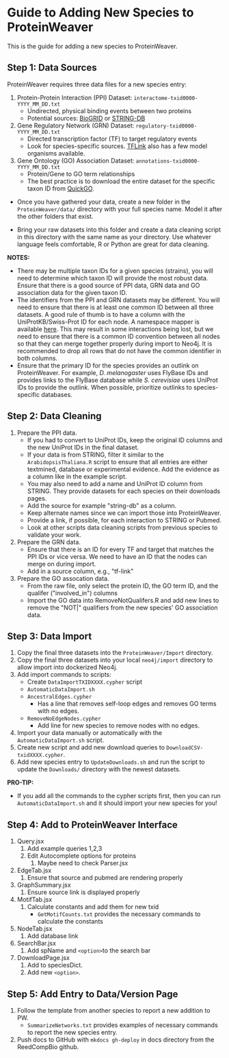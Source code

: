 # Guide to Adding New Species to ProteinWeaver

This is the guide for adding a new species to ProteinWeaver.

## Step 1: Data Sources
ProteinWeaver requires three data files for a new species entry:
1. Protein-Protein Interaction (PPI) Dataset: `interactome-txid0000-YYYY_MM_DD.txt`
    - Undirected, physical binding events between two proteins
    - Potential sources: [BioGRID](https://downloads.thebiogrid.org/File/BioGRID/Latest-Release/BIOGRID-ORGANISM-LATEST.tab3.zip) or [STRING-DB](https://string-db.org/cgi/download?)
2. Gene Regulatory Network (GRN) Dataset: `regulatory-txid0000-YYYY_MM_DD.txt`
    - Directed transcription factor (TF) to target regulatory events
    - Look for species-specific sources. [TFLink](https://tflink.net/download/) also has a few model organisms available.
3. Gene Ontology (GO) Association Dataset: `annotations-txid0000-YYYY_MM_DD.txt`
    - Protein/Gene to GO term relationships
    - The best practice is to download the entire dataset for the specific taxon ID from [QuickGO](https://www.ebi.ac.uk/QuickGO/annotations?taxonId=000000&taxonUsage=descendants&geneProductSubset=Swiss-Prot&geneProductType=protein).

- Once you have gathered your data, create a new folder in the `ProteinWeaver/data/` directory with your full species name. Model it after the other folders that exist.

- Bring your raw datasets into this folder and create a data cleaning script in this directory with the same name as your directory. Use whatever language feels comfortable, R or Python are great for data cleaning.

**NOTES:**
- There may be multiple taxon IDs for a given species (strains), you will need to determine which taxon ID will provide the most robust data. Ensure that there is a good source of PPI data, GRN data and GO association data for the given taxon ID.
- The identifiers from the PPI and GRN datasets may be different. You will need to ensure that there is at least one common ID between all three datasets. A good rule of thumb is to have a column with the UniProtKB/Swiss-Prot ID for each node. A namespace mapper is available [here](https://www.uniprot.org/id-mapping). This may result in some interactions being lost, but we need to ensure that there is a common ID convention between all nodes so that they can merge together properly during import to Neo4j. It is recommended to drop all rows that do not have the common identifier in both columns.
- Ensure that the primary ID for the species provides an outlink on ProteinWeaver. For example, *D. melanogaster* uses FlyBase IDs and provides links to the FlyBase database while *S. cerevisiae* uses UniProt IDs to provide the outlink. When possible, prioritize outlinks to species-specific databases.

## Step 2: Data Cleaning

1. Prepare the PPI data.
    - If you had to convert to UniProt IDs, keep the original ID columns and the new UniProt IDs in the final dataset.
    - If your data is from STRING, filter it similar to the `ArabidopsisThaliana.R` script to ensure that all entries are either textmined, database or experimental evidence. Add the evidence as a column like in the example script.
    - You may also need to add a name and UniProt ID column from STRING. They provide datasets for each species on their downloads pages.
    - Add the source for example "string-db" as a column.
    - Keep alternate names since we can import those into ProteinWeaver.
    - Provide a link, if possible, for each interaction to STRING or Pubmed.
    - Look at other scripts data cleaning scripts from previous species to validate your work.
2. Prepare the GRN data.
    - Ensure that there is an ID for every TF and target that matches the PPI IDs or vice versa. We need to have an ID that the nodes can merge on during import.
    - Add in a source column, e.g., "tf-link"
3. Prepare the GO assocation data.
    - From the raw file, only select the protein ID, the GO term ID, and the qualifer ("involved_in") columns
    - Import the GO data into RemoveNotQualifers.R and add new lines to remove the "NOT|" qualifiers from the new species' GO association data.

## Step 3: Data Import

1. Copy the final three datasets into the `ProteinWeaver/Import` directory.
2. Copy the final three datasets into your local `neo4j/import` directory to allow import into dockerized Neo4j.
3. Add import commands to scripts:
    - Create `DataImportTXIDXXXX.cypher` script
    - `AutomaticDataImport.sh`
    - `AncestralEdges.cypher`
        - Has a line that removes self-loop edges and removes GO terms with no edges.
    - `RemoveNoEdgeNodes.cypher`
        - Add line for new species to remove nodes with no edges.
4. Import your data manually or automatically with the `AutomaticDataImport.sh` script.
5. Create new script and add new download queries to `DownloadCSV-txidXXXX.cypher`.
6. Add new species entry to `UpdateDownloads.sh` and run the script to update the `Downloads/` directory with the newest datasets.

**PRO-TIP:**
- If you add all the commands to the cypher scripts first, then you can run `AutomaticDataImport.sh` and it should import your new species for you!

## Step 4: Add to ProteinWeaver Interface

1. Query.jsx
    1. Add example queries 1,2,3
    2. Edit Autocomplete options for proteins
        1. Maybe need to check Parser.jsx
2. EdgeTab.jsx
    1. Ensure that source and pubmed are rendering properly
3. GraphSummary.jsx
    1. Ensure source link is displayed properly
4. MotifTab.jsx
    1. Calculate constants and add them for new txid
        - `GetMotifCounts.txt` provides the necessary commands to calculate the constants
5. NodeTab.jsx
    1. Add database link
6. SearchBar.jsx
    1. Add spName and `<option>`to the search bar
7. DownloadPage.jsx
    1. Add to speciesDict.
    2. Add new `<option>`.

## Step 5: Add Entry to Data/Version Page
1. Follow the template from another species to report a new addition to PW.
    - `SummarizeNetworks.txt` provides examples of necessary commands to report the new species entry.
2. Push docs to GitHub with `mkdocs gh-deploy` in docs directory from the ReedCompBio github.
